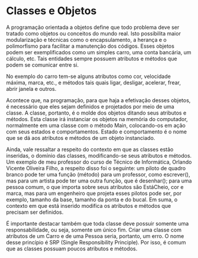 # Classes e Objetos

A programação orientada a objetos define que todo problema deve ser tratado como objetos ou conceitos do mundo real. Isto possibilita maior modularização e técnicas como o encapsulamento, a herança e o polimorfismo para facilitar a manutenção dos códigos. Esses objetos podem ser exemplificados como um simples carro, uma conta bancária, um cálculo, etc. Tais entidades sempre possuem atributos e métodos que podem se comunicar entre si. 

No exemplo do carro tem-se alguns atributos como cor, velocidade máxima, marca, etc., e métodos tais quais ligar, desligar, acelerar, frear, abrir janela e outros.

Acontece que, na programação, para que haja a efetivação desses objetos, é necessário que eles sejam definidos e projetados por meio de uma classe. A classe, portanto, é o molde dos objetos ditando seus atributos e métodos. Esta classe irá instanciar os objetos na memória do computador, normalmente em uma classe com o método Main, colocando-os em ação com seus estados e comportamentos. Estado e comportamento é o nome que se dá aos atributos e métodos de um objeto instanciado.

Ainda, vale ressaltar a respeito do contexto em que as classes estão inseridas, o domínio das classes, modificando-se seus atributos e métodos. Um exemplo de meu professor do curso de Técnico de Informática, Orlando Vicente Oliveira Filho, a respeito disso foi o seguinte: um piloto de quadro branco pode ter uma função (método) para um professor, como escrever(), mas para um artista pode ter uma outra função, que é desenhar(); para uma pessoa comum, o que importa sobre seus atributos são EstáCheio, cor e marca, mas para um engenheiro que projeta esses pilotos pode ser, por exemplo, tamanho da base, tamanho da ponta e do bucal. Em suma, o contexto em que está inserido modifica os atributos e métodos que precisam ser definidos.

É importante destacar também que toda classe deve possuir somente uma responsabilidade, ou seja, somente um único fim. Criar uma classe com atributos de um Carro e de uma Pessoa seria, portanto, um erro. O nome desse princípio é SRP (Single Responsibility Principle). Por isso, é comum que as classes possuam poucos atributos e métodos.
